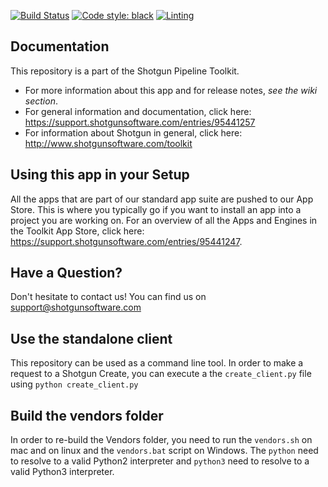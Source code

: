 [![Build Status](https://dev.azure.com/shotgun-ecosystem/Toolkit/_apis/build/status/Frameworks/tk-framework-desktopclient?branchName=master)](https://dev.azure.com/shotgun-ecosystem/Toolkit/_build/latest?definitionId=75&branchName=master)
[![Code style: black](https://img.shields.io/badge/code%20style-black-000000.svg)](https://github.com/psf/black)
[![Linting](https://img.shields.io/badge/PEP8%20by-Hound%20CI-a873d1.svg)](https://houndci.com)

## Documentation
This repository is a part of the Shotgun Pipeline Toolkit.

- For more information about this app and for release notes, *see the wiki section*.
- For general information and documentation, click here: https://support.shotgunsoftware.com/entries/95441257
- For information about Shotgun in general, click here: http://www.shotgunsoftware.com/toolkit

## Using this app in your Setup
All the apps that are part of our standard app suite are pushed to our App Store.
This is where you typically go if you want to install an app into a project you are
working on. For an overview of all the Apps and Engines in the Toolkit App Store,
click here: https://support.shotgunsoftware.com/entries/95441247.

## Have a Question?
Don't hesitate to contact us! You can find us on support@shotgunsoftware.com

## Use the standalone client

This repository can be used as a command line tool. In order to make a request
to a Shotgun Create, you can execute a the `create_client.py` file using `python create_client.py`

## Build the vendors folder

In order to re-build the Vendors folder, you need to run the `vendors.sh` on mac and on linux and the `vendors.bat` script on Windows. The `python` need to resolve to a valid Python2 interpreter and `python3` need to resolve to a valid Python3 interpreter.
